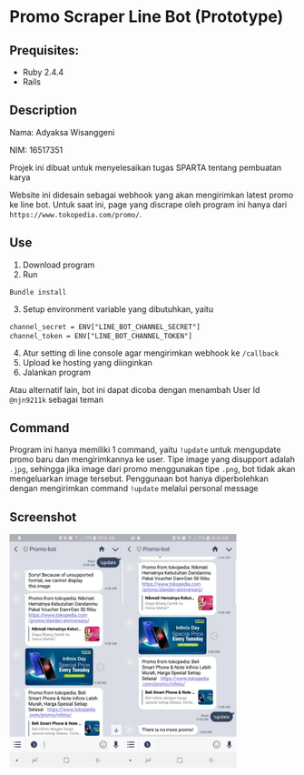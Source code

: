 # Promo Scraper Line Bot (Prototype)

## Prequisites:
- Ruby 2.4.4 <br>
- Rails

## Description

Nama: Adyaksa Wisanggeni

NIM: 16517351


Projek ini dibuat untuk menyelesaikan tugas SPARTA tentang pembuatan karya

Website ini didesain sebagai webhook yang akan mengirimkan latest promo ke line bot. Untuk saat ini, page yang discrape oleh program ini hanya dari `https://www.tokopedia.com/promo/`.

## Use

1. Download program
2. Run
```
Bundle install
```
3. Setup environment variable yang dibutuhkan, yaitu
```
channel_secret = ENV["LINE_BOT_CHANNEL_SECRET"]
channel_token = ENV["LINE_BOT_CHANNEL_TOKEN"]
```
4. Atur setting di line console agar mengirimkan webhook ke `/callback`
5. Upload ke hosting yang diinginkan
6. Jalankan program

Atau alternatif lain, bot ini dapat dicoba dengan menambah User Id `@njn9211k` sebagai teman

## Command

Program ini hanya memiliki 1 command, yaitu `!update` untuk mengupdate promo baru dan mengirimkannya ke user. Tipe image yang disupport adalah `.jpg`, sehingga jika image dari promo menggunakan tipe `.png`, bot tidak akan mengeluarkan image tersebut. Penggunaan bot hanya diperbolehkan dengan mengirimkan command `!update` melalui personal message

## Screenshot
<a href="url"><img src="screenshots/image1.jpg" align="left" width="200" ></a>
<a href="url"><img src="screenshots/image2.jpg" align="left" width="200" ></a>
<br>
